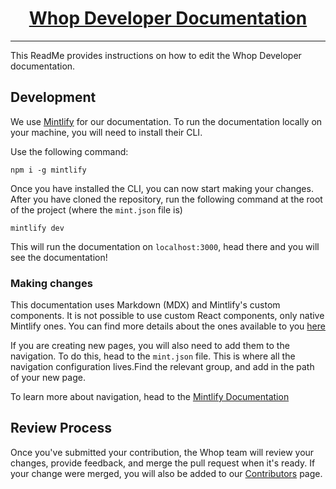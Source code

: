 <p align="center">
  <a href="https://apps.whop.com">
    <h1 align="center">Whop Developer Documentation</h1>
  </a>
</p>

---

This ReadMe provides instructions on how to edit the Whop Developer documentation.

## Development

We use [Mintlify](https://mintlify.com/) for our documentation. To run the documentation locally on your machine, you will need to install their CLI. 

Use the following command:

```
npm i -g mintlify
```

Once you have installed the CLI, you can now start making your changes. After you have cloned the repository, run the following command at the root of the project (where the `mint.json` file is)

```
mintlify dev
```

This will run the documentation on `localhost:3000`, head there and you will see the documentation!

### Making changes

This documentation uses Markdown (MDX) and Mintlify's custom components. It is not possible to use custom React components, only native Mintlify ones. You can find more details about the ones available to you [here](https://mintlify.com/docs/content/components/accordion)

If you are creating new pages, you will also need to add them to the navigation. To do this, head to the `mint.json` file. This is where all the navigation configuration lives.Find the relevant group, and add in the path of your new page.

To learn more about navigation, head to the [Mintlify Documentation](https://mintlify.com/docs/settings/navigation)

## Review Process

Once you've submitted your contribution, the Whop team will review your changes, provide feedback, and merge the pull request when it's ready. If your change were merged, you will also be added to our [Contributors](/contribution) page.
